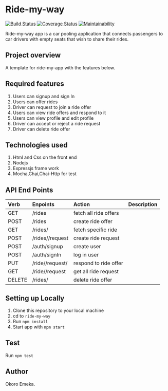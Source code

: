 # Ride-my-way

[![Build Status](https://travis-ci.org/okoroemeka/Ride-my-way.svg?branch=features)](https://travis-ci.org/okoroemeka/Ride-my-way)  [![Coverage Status](https://coveralls.io/repos/github/okoroemeka/Ride-my-way/badge.svg?branch=features)](https://coveralls.io/github/okoroemeka/Ride-my-way?branch=features)  [![Maintainability](https://api.codeclimate.com/v1/badges/35bda23b07c19213322d/maintainability)](https://codeclimate.com/github/okoroemeka/Ride-my-way/maintainability)

Ride-my-way app is a car pooling application that connects passengers to car drivers with empty seats that wish to share their rides.

## Project overview 

A template for ride-my-app with the features below.

## Required features

1. Users can signup and sign In
2. Users can offer rides
3. Driver can request to join a ride offer
4. Users can view ride offers and respond to it
5. Users can view profile and edit profile
6. Driver can accept or reject a ride request
7. Driver can delete ride offer

## Technologies used

1. Html and Css on the front end
2. Nodejs
3. Expressjs frame work
4. Mocha,Chai,Chai-Http for test

## API End Points

|Verb   |Enpoints                           | Action               | Description          |
|:------|:----------------------------------|:---------------------|:---------------------|
|GET    |/rides                             |fetch all ride offers |                      |
|POST   |/rides                             |create ride offer     |                      |
|GET    |/rides/<rideId>                    |fetch specific ride   |                      |
|POST   |/rides/<rideId>/request            |create ride request   |                      |
|POST   |/auth/signup                       |create user           |                      |
|POST   |/auth/signIn                       |log in user           |                      |
|PUT    |/ride/<rideId>/request/<requestId> |respond to ride offer |                      |
|GET    |/ride/<rideId>/request             |get all ride request  |                      |
|DELETE |/rides/<rideId>                    |delete ride offer     |                      |

## Setting up Locally

1. Clone this repository to your local machine
2. cd to `ride-my-way`
3. Run `npm install`
4. Start app with `npm start`

## Test 

Run `npm test`

## Author

Okoro Emeka. 
